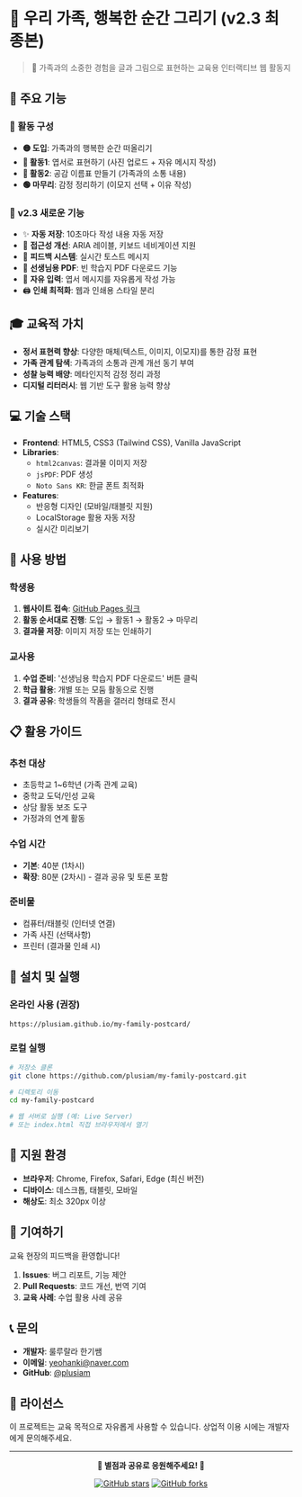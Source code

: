 # 🎨 우리 가족, 행복한 순간 그리기 (v2.3 최종본)

> 💖 가족과의 소중한 경험을 글과 그림으로 표현하는 교육용 인터랙티브 웹 활동지

## 🌟 주요 기능

### 📝 **활동 구성**
- **🟡 도입**: 가족과의 행복한 순간 떠올리기
- **🔵 활동1**: 엽서로 표현하기 (사진 업로드 + 자유 메시지 작성)
- **🔴 활동2**: 공감 이름표 만들기 (가족과의 소통 내용)
- **🟢 마무리**: 감정 정리하기 (이모지 선택 + 이유 작성)

### 🚀 **v2.3 새로운 기능**
- ✨ **자동 저장**: 10초마다 작성 내용 자동 저장
- 🎯 **접근성 개선**: ARIA 레이블, 키보드 네비게이션 지원
- 💬 **피드백 시스템**: 실시간 토스트 메시지
- 📄 **선생님용 PDF**: 빈 학습지 PDF 다운로드 기능
- 📝 **자유 입력**: 엽서 메시지를 자유롭게 작성 가능
- 🖨️ **인쇄 최적화**: 웹과 인쇄용 스타일 분리

## 🎓 교육적 가치

- **정서 표현력 향상**: 다양한 매체(텍스트, 이미지, 이모지)를 통한 감정 표현
- **가족 관계 탐색**: 가족과의 소통과 관계 개선 동기 부여
- **성찰 능력 배양**: 메타인지적 감정 정리 과정
- **디지털 리터러시**: 웹 기반 도구 활용 능력 향상

## 💻 기술 스택

- **Frontend**: HTML5, CSS3 (Tailwind CSS), Vanilla JavaScript
- **Libraries**: 
  - `html2canvas`: 결과물 이미지 저장
  - `jsPDF`: PDF 생성
  - `Noto Sans KR`: 한글 폰트 최적화
- **Features**: 
  - 반응형 디자인 (모바일/태블릿 지원)
  - LocalStorage 활용 자동 저장
  - 실시간 미리보기

## 🎯 사용 방법

### **학생용**
1. **웹사이트 접속**: [GitHub Pages 링크](https://plusiam.github.io/my-family-postcard/)
2. **활동 순서대로 진행**: 도입 → 활동1 → 활동2 → 마무리
3. **결과물 저장**: 이미지 저장 또는 인쇄하기

### **교사용**
1. **수업 준비**: '선생님용 학습지 PDF 다운로드' 버튼 클릭
2. **학급 활용**: 개별 또는 모둠 활동으로 진행
3. **결과 공유**: 학생들의 작품을 갤러리 형태로 전시

## 📋 활용 가이드

### **추천 대상**
- 초등학교 1~6학년 (가족 관계 교육)
- 중학교 도덕/인성 교육
- 상담 활동 보조 도구
- 가정과의 연계 활동

### **수업 시간**
- **기본**: 40분 (1차시)
- **확장**: 80분 (2차시) - 결과 공유 및 토론 포함

### **준비물**
- 컴퓨터/태블릿 (인터넷 연결)
- 가족 사진 (선택사항)
- 프린터 (결과물 인쇄 시)

## 🔧 설치 및 실행

### **온라인 사용** (권장)
```
https://plusiam.github.io/my-family-postcard/
```

### **로컬 실행**
```bash
# 저장소 클론
git clone https://github.com/plusiam/my-family-postcard.git

# 디렉토리 이동
cd my-family-postcard

# 웹 서버로 실행 (예: Live Server)
# 또는 index.html 직접 브라우저에서 열기
```

## 📱 지원 환경

- **브라우저**: Chrome, Firefox, Safari, Edge (최신 버전)
- **디바이스**: 데스크톱, 태블릿, 모바일
- **해상도**: 최소 320px 이상

## 🤝 기여하기

교육 현장의 피드백을 환영합니다!

1. **Issues**: 버그 리포트, 기능 제안
2. **Pull Requests**: 코드 개선, 번역 기여
3. **교육 사례**: 수업 활용 사례 공유

## 📞 문의

- **개발자**: 룰루랄라 한기쌤
- **이메일**: yeohanki@naver.com
- **GitHub**: [@plusiam](https://github.com/plusiam)

## 📄 라이선스

이 프로젝트는 교육 목적으로 자유롭게 사용할 수 있습니다.
상업적 이용 시에는 개발자에게 문의해주세요.

---

<div align="center">

**🌟 별점과 공유로 응원해주세요! 🌟**

[![GitHub stars](https://img.shields.io/github/stars/plusiam/my-family-postcard.svg?style=social)](https://github.com/plusiam/my-family-postcard/stargazers)
[![GitHub forks](https://img.shields.io/github/forks/plusiam/my-family-postcard.svg?style=social)](https://github.com/plusiam/my-family-postcard/network)

</div>